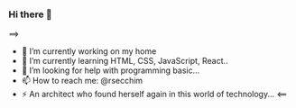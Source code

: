 ### Hi there 👋

==>
- 🔭 I’m currently working on my home 
- 🌱 I’m currently learning HTML, CSS, JavaScript, React..
- 🤔 I’m looking for help with programming basic...
- 📫 How to reach me: @rsecchim
- ⚡ An architect who found herself again in this world of technology...
<==
